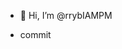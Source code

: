 - 👋 Hi, I’m @rrybIAMPM

- commit

<!---
rrybIAMPM/rrybIAMPM is a ✨ special ✨ repository because its `README.md` (this file) appears on your GitHub profile.
You can click the Preview link to take a look at your changes.
--->

